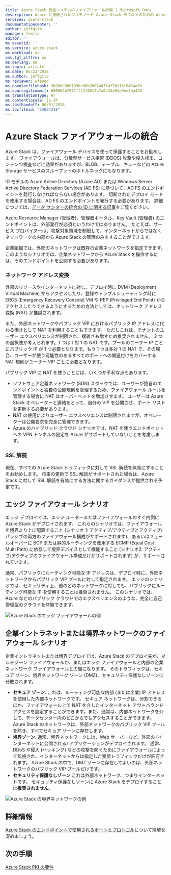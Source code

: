 ```yaml
---
title: Azure Stack 統合システムのファイアウォール計画 | Microsoft Docs
description: Azure に接続されたマルチノード Azure Stack デプロイのための Azure Stack のファイアウォールに関する注意点について説明します。
services: azure-stack
documentationcenter: ''
author: jeffgilb
manager: femila
editor: ''
ms.assetid: ''
ms.service: azure-stack
ms.workload: na
pms.tgt_pltfrm: na
ms.devlang: na
ms.topic: article
ms.date: 05/23/2018
ms.author: jeffgilb
ms.reviewer: wfayed
ms.openlocfilehash: 9d980c800f930c00b2b0140314f78ff3f043aa58
ms.sourcegitcommit: 680964b75f7fff2f0517b7a0d43e01a9ee3da445
ms.translationtype: HT
ms.contentlocale: ja-JP
ms.lasthandoff: 06/01/2018
ms.locfileid: "34604218"
---
```

# <a name="azure-stack-firewall-integration"></a>Azure Stack ファイアウォールの統合
Azure Stack は、ファイアウォール デバイスを使って保護することをお勧めします。 ファイアウォールは、分散型サービス拒否 (DDOS) 攻撃や侵入検出、コンテンツ検査などに効果がありますが、BLOB、テーブル、キューなどの Azure Storage サービスのスループットのボトルネックにもなります。

ID モデルの Azure Active Directory (Azure AD) または Windows Server Active Directory Federation Services (AD FS) に基づいて、AD FS のエンドポイントを発行しなければならない場合があります。 切断されたデプロイ モードを使用する場合は、AD FS のエンドポイントを発行する必要があります。 詳細については、[データ センターの統合の ID に関する記事](azure-stack-integrate-identity.md)をご覧ください。

Azure Resource Manager (管理者)、管理者ポータル、Key Vault (管理者) のエンドポイントは、外部発行が必須というわけではありません。 たとえば、サービス プロバイダーは、攻撃対象領域を制限して、インターネットからではなくネットワークの内部から Azure Stack の管理のみをすることができます。

企業組織では、外部のネットワークは既存の企業ネットワークを指定できます。 このようなシナリオでは、企業ネットワークから Azure Stack を操作するには、そのエンドポイントを公開する必要があります。

### <a name="network-address-translation"></a>ネットワーク アドレス変換
外部のリソースやインターネットに対し、デプロイ時に DVM (Deployment Virtual Machine) からアクセスしたり、登録やトラブルシューティング時に ERCS (Emergency Recovery Console) VM や PEP (Privileged End Point) からアクセスしたりできるようにするための方法としては、ネットワーク アドレス変換 (NAT) が推奨されます。

また、外部ネットワークやパブリック VIP におけるパブリック IP アドレスに代わる働きとして NAT を利用することもできます。 ただしこれは、テナントのユーザー エクスペリエンスが制限され、複雑さも増すため推奨されません。 2 つの選択肢が考えられます。1 つは 1 対 1 の NAT です。プールのユーザー IP ごとにパブリック IP が 1 つ必要となります。もう 1 つは多対 1 の NAT で、その場合、ユーザーが使う可能性のあるすべてのポートへの関連付けをカバーする NAT 規則がユーザー VIP ごとに必要となります。

パブリック VIP に NAT を使うことには、いくつか不利な点もあります。
- ソフトウェア定義ネットワーク (SDN) スタックでは、ユーザーが独自のエンドポイントと独自の公開規則を管理するため、ファイアウォール ルールを管理する場合に NAT はオーバーヘッドを増加させます。 ユーザーは Azure Stack オペレーターと連絡をとって、自分の VIP を公開させ、ポート リストを更新する必要があります。
- NAT の使用によりユーザー エクスペリエンスは制限されますが、オペレーターは公開要求を完全に管理できます。
- Azure のハイブリッド クラウド シナリオでは、NAT を使うエンドポイントへの VPN トンネルの設定を Azure がサポートしていないことを考慮します。

### <a name="ssl-decryption"></a>SSL 解読
現在、すべての Azure Stack トラフィックに対して SSL 解読を無効にすることをお勧めします。 将来の更新で SSL 解読がサポートされた場合は、Azure Stack に対して SSL 解読を有効にする方法に関するガイダンスが提供される予定です。

## <a name="edge-firewall-scenario"></a>エッジ ファイアウォール シナリオ
エッジ デプロイでは、エッジ ルーターまたはファイアウォールのすぐ内側に Azure Stack がデプロイされます。 これらのシナリオでは、ファイアウォールを境界より上に配置すること (シナリオ 1: アクティブ/アクティブとアクティブ/パッシブの両方のファイアウォール構成がサポートされます)、あるいはフェールオーバーに BGP または静的ルーティングを使用する ECMP (Equal Cost Multi Path) に依存して境界デバイスとして機能すること (シナリオ2: アクティブ/アクティブのファイアウォール構成だけがサポートされます) が、サポートされています。

通常、パブリックにルーティング可能な IP アドレスは、デプロイ時に、外部ネットワークからパブリック VIP プールに対して指定されます。 エッジのシナリオでは、セキュリティ上、他のどのネットワークに対しても、パブリックにルーティング可能な IP を使用することは推奨されません。 このシナリオでは、Azure などのパブリック クラウドでのエクスペリエンスのような、完全に自己管理型のクラウドを体験できます。  

![Azure Stack のエッジ ファイアウォールの例](.\media\azure-stack-firewall\firewallScenarios.png)

## <a name="enterprise-intranet-or-perimeter-network-firewall-scenario"></a>企業イントラネットまたは境界ネットワークのファイアウォール シナリオ
企業イントラネットまたは境界デプロイでは、Azure Stack のデプロイ先が、マルチゾーン ファイアウォールか、またはエッジ ファイアウォールと内部の企業ネットワーク ファイアウォールとの間になります。 そのトラフィックは、セキュア ゾーン、境界ネットワーク ゾーン (DMZ)、セキュリティ保護なしゾーンに分散されます。

- **セキュア ゾーン**: これは、ルーティング可能な内部 (または企業) IP アドレスを使用した内部ネットワークです。 セキュア ネットワークは、分割できるほか、ファイアウォール上で NAT を介したインターネット アウトバウンド アクセスを設定することができます。また、通常は、内部ネットワークを介して、データセンター内のどこからでもアクセスすることができます。 Azure Stack のネットワークは、外部ネットワークのパブリック VIP プールを除き、すべてセキュア ゾーンに存在します。
- **境界ゾーン**. 通常、境界ネットワークには、Web サーバーなど、外部の (インターネットに公開される) アプリケーションがデプロイされます。 通常、DDoS や侵入 (ハッキング) などの攻撃を防ぐためにファイアウォールによって監視され、インターネットからは指定した受信トラフィックだけが許可されます。 Azure Stack の中で、DMZ ゾーンに存在してよいのは、外部ネットワークのパブリック VIP プールだけです。
- **セキュリティ保護なしゾーン** これは外部ネットワーク、つまりインターネットです。 セキュリティ保護なしゾーンに Azure Stack をデプロイすることは**推奨されません**。

![Azure Stack の境界ネットワークの例](.\media\azure-stack-firewall\perimeter-network-scenario.png)

## <a name="learn-more"></a>詳細情報
[Azure Stack のエンドポイントで使用されるポートとプロトコル](azure-stack-integrate-endpoints.md)について理解を深めましょう。

## <a name="next-steps"></a>次の手順
[Azure Stack PKI の要件](azure-stack-pki-certs.md)

